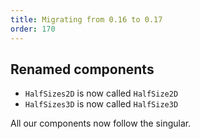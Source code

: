 ```yaml
---
title: Migrating from 0.16 to 0.17
order: 170
---
```



## Renamed components
* `HalfSizes2D` is now called `HalfSize2D`
* `HalfSizes3D` is now called `HalfSize3D`

All our components now follow the singular.
